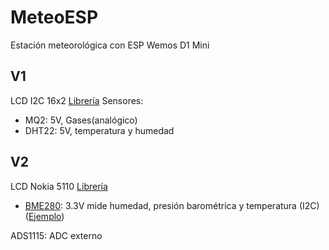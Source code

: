 # MeteoESP

Estación meteorológica con ESP Wemos D1 Mini

## V1

LCD I2C 16x2 [Librería](https://github.com/HobbytronicsPK/ESP8266-I2C-LCD1602)
Sensores:
* MQ2: 5V, Gases(analógico)
* DHT22: 5V, temperatura y humedad


## V2

LCD Nokia 5110 [Librería](https://github.com/mcauser/WeMos-D1-mini-Nokia-5110-PCD8544)

* [BME280](https://learn.adafruit.com/adafruit-bme280-humidity-barometric-pressure-temperature-sensor-breakout?view=all): 3.3V mide humedad, presión barométrica y temperatura (I2C) ([Ejemplo](https://github.com/TheAustrian/Wemos-D1-Mini-BME280-Weather-Station))

ADS1115: ADC externo 
